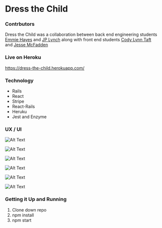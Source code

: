 
# Dress the Child

### Contrbutors 

Dress the Child was a collaboration between back end engineering students [Emmie Hayes](https://github.com/emmiehayes/bike_share) and [JP Lynch](https://github.com/JPLynch35) along with front end students [Cody Lynn Taft](https://github.com/codytaft) and [Jesse McFadden](https://github.com/JesseMcBrennan)

### Live on Heroku 
https://dress-the-child.herokuapp.com/

### Technology

* Rails
* React
* Stripe
* React-Rails
* Heruku
* Jest and Enzyme

### UX / UI

![Alt Text](https://github.com/JesseMcBrennan/dress-the-child-fe/blob/master/dress-the-child-ui-gif.gif)

![Alt Text](https://github.com/JesseMcBrennan/dress-the-child-fe/blob/master/dtc-1.png)

![Alt Text](https://github.com/JesseMcBrennan/dress-the-child-fe/blob/master/dtc-2.png)

![Alt Text](https://github.com/JesseMcBrennan/dress-the-child-fe/blob/master/dtc-3.png)

![Alt Text](https://github.com/JesseMcBrennan/dress-the-child-fe/blob/master/dtc-4.png)

![Alt Text](https://github.com/JesseMcBrennan/dress-the-child-fe/blob/master/dtc-5.png)

### Getting it Up and Running

1. Clone down repo
2. npm install
3. npm start


